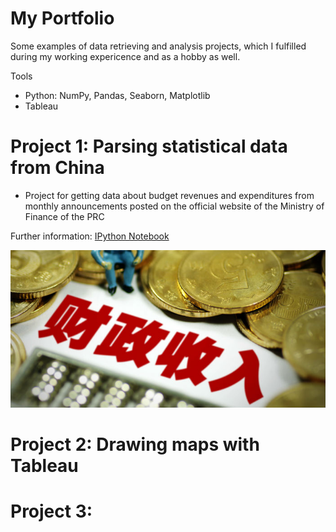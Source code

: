# My Portfolio
Some examples of data retrieving and analysis projects, which I fulfilled during my working expericence and as a hobby as well.

Tools
* Python: NumPy, Pandas, Seaborn, Matplotlib
* Tableau

# Project 1: Parsing statistical data from China
* Project for getting data about budget revenues and expenditures from monthly announcements posted on the official website of the Ministry of Finance of the PRC 

Further information: [IPython Notebook](https://github.com/dmplekhanov/Parsing_MOF_data/blob/master/MOF_parse.ipynb)

![](/images/Budget_income.png)

# Project 2: Drawing maps with Tableau


# Project 3: 
